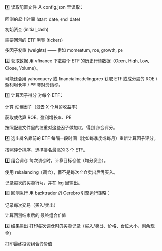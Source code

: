 1️⃣ 读取配置文件
从 config.json 里读取：

回测的起止时间 (start_date, end_date)

初始资金 (initial_cash)

需要回测的 ETF 列表 (tickers)

多因子权重 (weights) —— 例如 momentum, roe, growth, pe

2️⃣ 获取数据
用 yfinance 下载每个 ETF 的历史行情数据（Open, High, Low, Close, Volume）。

可能还会用 yahooquery 或 financialmodelingprep 获取 ETF 或成分股的 ROE / 盈利增长率 / PE 等财务指标。

3️⃣ 计算因子得分
对每个 ETF：

计算 动量因子（过去 X 个月的收益率）

获取或估算 ROE、盈利增长率、PE

按照配置文件里的权重对这些因子做加权，得到 综合评分。

4️⃣ 选出排名靠前的 ETF
每隔一段时间（比如每季度或每月）重新计算因子评分。

按照评分排序，选择排名最高的 3 个 ETF。

5️⃣ 组合调仓
每次调仓时，计算目标仓位（均分资金）。

使用 rebalancing（调仓），而不是每次全仓卖出后再买入。

记录每次的买卖行为，并在 log 里输出。

6️⃣ 回测执行
用 backtrader 的 Cerebro 引擎运行策略：

记录每次交易（买入/卖出）

计算回测结束后的 最终组合价值

7️⃣ 结果输出
打印每次调仓时的买卖记录（买入/卖出、价格、仓位大小、剩余现金）

打印最终投资组合的价值

